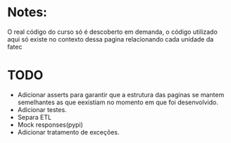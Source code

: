 # Notes:
O real código do curso só é descoberto em demanda, o código utilizado aqui só existe no contexto dessa pagina relacionando cada unidade da fatec

# TODO
- Adicionar asserts para garantir que a estrutura das paginas se mantem semelhantes as que eexistiam no momento em que foi desenvolvido.
- Adicionar testes.
- Separa ETL
- Mock responses(pypi)
- Adicionar tratamento de exceções.